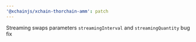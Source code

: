 ```yaml
---
'@xchainjs/xchain-thorchain-amm': patch
---
```


Streaming swaps parameters `streamingInterval` and `streamingQuantity` bug fix
